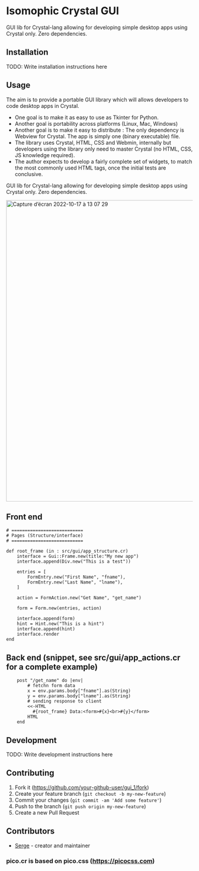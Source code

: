 # Isomophic Crystal GUI

GUI lib for Crystal-lang allowing for developing simple desktop apps using Crystal only. Zero dependencies.

## Installation

TODO: Write installation instructions here

## Usage

The aim is to provide a portable GUI library which will allows developers to code desktop apps in Crystal.

- One goal is to make it as easy to use as Tkinter for Python.
- Another goal is portability across platforms (Linux, Mac, Windows)
- Another goal is to make it easy to distribute : The only dependency is Webview for Crystal. The app is simply one (binary executable) file.
- The library uses Crystal, HTML, CSS and Webmin, internally but developers using the library only need to master Crystal (no HTML, CSS, JS knowledge required).
- The author expects to develop a fairly complete set of widgets, to match the most commonly used HTML tags, once the initial tests are conclusive. 
  
GUI lib for Crystal-lang allowing for developing simple desktop apps using Crystal only. Zero dependencies.

<img width="813" alt="Capture d’écran 2022-10-17 à 13 07 29" src="https://user-images.githubusercontent.com/303502/196162280-cf8f01bb-aea5-4265-8483-50e64bd936e4.png">


## Front end 

```
# ===========================
# Pages (Structure/interface)
# ===========================

def root_frame (in : src/gui/app_structure.cr)
    interface = Gui::Frame.new(title:"My new app")
    interface.append(Div.new("This is a test"))
    
    entries = [
        FormEntry.new("First Name", "fname"),
        FormEntry.new("Last Name", "lname"),
    ]

    action = FormAction.new("Get Name", "get_name")

    form = Form.new(entries, action)

    interface.append(form)
    hint = Hint.new("This is a hint")
    interface.append(hint)
    interface.render
end
```

## Back end (snippet, see src/gui/app_actions.cr for a complete example)

```
    post "/get_name" do |env|
        # fetchn form data
        x = env.params.body["fname"].as(String)
        y = env.params.body["lname"].as(String)
        # sending response to client
        <<-HTML
          #{root_frame} Data:<form>#{x}<br>#{y}</form>
        HTML
    end
```

## Development

TODO: Write development instructions here

## Contributing

1. Fork it (<https://github.com/your-github-user/gui_1/fork>)
2. Create your feature branch (`git checkout -b my-new-feature`)
3. Commit your changes (`git commit -am 'Add some feature'`)
4. Push to the branch (`git push origin my-new-feature`)
5. Create a new Pull Request

## Contributors

- [Serge](https://github.com/your-github-user) - creator and maintainer

### pico.cr is based on pico.css (https://picocss.com)
